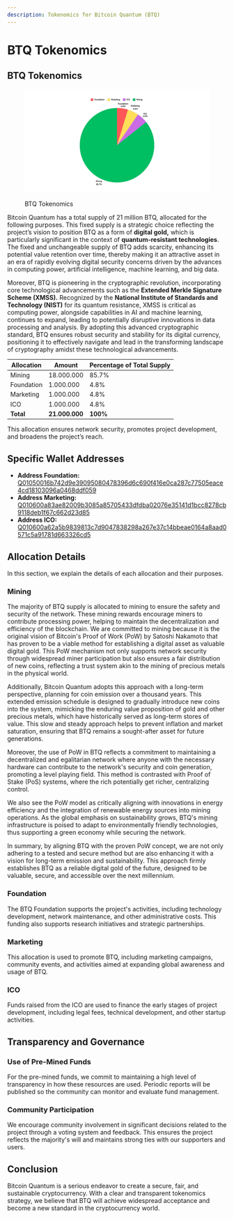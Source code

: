 ```yaml
---
description: Tokenomics for Bitcoin Quantum (BTQ)
---
```


# BTQ Tokenomics

## BTQ Tokenomics

<figure><img src=".gitbook/assets/Total Supply 21.000.000 BTQ.jpg" alt=""><figcaption><p>BTQ Tokenomics</p></figcaption></figure>

Bitcoin Quantum has a total supply of 21 million BTQ, allocated for the following purposes. This fixed supply is a strategic choice reflecting the project’s vision to position BTQ as a form of **digital gold,** which is particularly significant in the context of **quantum-resistant technologies**. The fixed and unchangeable supply of BTQ adds scarcity, enhancing its potential value retention over time, thereby making it an attractive asset in an era of rapidly evolving digital security concerns driven by the advances in computing power, artificial intelligence, machine learning, and big data.

Moreover, BTQ is pioneering in the cryptographic revolution, incorporating core technological advancements such as the **Extended Merkle Signature Scheme (XMSS).** Recognized by the **National Institute of Standards and Technology (NIST)** for its quantum resistance, XMSS is critical as computing power, alongside capabilities in AI and machine learning, continues to expand, leading to potentially disruptive innovations in data processing and analysis. By adopting this advanced cryptographic standard, BTQ ensures robust security and stability for its digital currency, positioning it to effectively navigate and lead in the transforming landscape of cryptography amidst these technological advancements.

| Allocation | Amount         | Percentage of Total Supply |
| ---------- | -------------- | -------------------------- |
| Mining     | 18.000.000     | 85.7%                      |
| Foundation | 1.000.000      | 4.8%                       |
| Marketing  | 1.000.000      | 4.8%                       |
| ICO        | 1.000.000      | 4.8%                       |
| **Total**  | **21.000.000** | **100%**                   |

This allocation ensures network security, promotes project development, and broadens the project’s reach.

## Specific Wallet Addresses

* **Address Foundation:** [Q01050016b742d9e39095080478396d6c690f416e0ca287c77505eace4cd18103096a0468ddf059](https://explorer.bitcoinq.xyz/a/Q01050016b742d9e39095080478396d6c690f416e0ca287c77505eace4cd18103096a0468ddf059)
* **Address Marketing:** [Q010600a83ae82009b3085a85705433dfdba02076e35141d1bcc8278cb9118deb1f67c662d23d85](https://explorer.bitcoinq.xyz/a/Q010600a83ae82009b3085a85705433dfdba02076e35141d1bcc8278cb9118deb1f67c662d23d85)
* **Address ICO:** [Q010600a62a5b9839813c7d9047838298a267e37c14bbeae0164a8aad0571c5a91781d663326cd5](https://explorer.bitcoinq.xyz/a/Q010600a62a5b9839813c7d9047838298a267e37c14bbeae0164a8aad0571c5a91781d663326cd5)

## Allocation Details

In this section, we explain the details of each allocation and their purposes.

### **Mining**

The majority of BTQ supply is allocated to mining to ensure the safety and security of the network. These mining rewards encourage miners to contribute processing power, helping to maintain the decentralization and efficiency of the blockchain. We are committed to mining because it is the original vision of Bitcoin's Proof of Work (PoW) by Satoshi Nakamoto that has proven to be a viable method for establishing a digital asset as valuable digital gold. This PoW mechanism not only supports network security through widespread miner participation but also ensures a fair distribution of new coins, reflecting a trust system akin to the mining of precious metals in the physical world.

Additionally, Bitcoin Quantum adopts this approach with a long-term perspective, planning for coin emission over a thousand years. This extended emission schedule is designed to gradually introduce new coins into the system, mimicking the enduring value proposition of gold and other precious metals, which have historically served as long-term stores of value. This slow and steady approach helps to prevent inflation and market saturation, ensuring that BTQ remains a sought-after asset for future generations.

Moreover, the use of PoW in BTQ reflects a commitment to maintaining a decentralized and egalitarian network where anyone with the necessary hardware can contribute to the network's security and coin generation, promoting a level playing field. This method is contrasted with Proof of Stake (PoS) systems, where the rich potentially get richer, centralizing control.

We also see the PoW model as critically aligning with innovations in energy efficiency and the integration of renewable energy sources into mining operations. As the global emphasis on sustainability grows, BTQ's mining infrastructure is poised to adapt to environmentally friendly technologies, thus supporting a green economy while securing the network.

In summary, by aligning BTQ with the proven PoW concept, we are not only adhering to a tested and secure method but are also enhancing it with a vision for long-term emission and sustainability. This approach firmly establishes BTQ as a reliable digital gold of the future, designed to be valuable, secure, and accessible over the next millennium.

### **Foundation**

The BTQ Foundation supports the project's activities, including technology development, network maintenance, and other administrative costs. This funding also supports research initiatives and strategic partnerships.

### **Marketing**

This allocation is used to promote BTQ, including marketing campaigns, community events, and activities aimed at expanding global awareness and usage of BTQ.

### **ICO**

Funds raised from the ICO are used to finance the early stages of project development, including legal fees, technical development, and other startup activities.

## Transparency and Governance

### Use of Pre-Mined Funds

For the pre-mined funds, we commit to maintaining a high level of transparency in how these resources are used. Periodic reports will be published so the community can monitor and evaluate fund management.

### Community Participation

We encourage community involvement in significant decisions related to the project through a voting system and feedback. This ensures the project reflects the majority's will and maintains strong ties with our supporters and users.

## Conclusion

Bitcoin Quantum is a serious endeavor to create a secure, fair, and sustainable cryptocurrency. With a clear and transparent tokenomics strategy, we believe that BTQ will achieve widespread acceptance and become a new standard in the cryptocurrency world.
